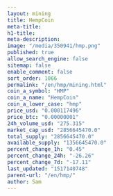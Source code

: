 ```yaml
---
layout: mining
title: HempCoin
meta-title: 
h1-title: 
meta-description: 
image: "/media/350941/hmp.png"
published: true
allow_search_engine: false
sitemap: false
enable_comment: false
sort_order: 1066
permalink: "/en/hmp/mining.html"
coin_a_symbol: "HMP"
coin_a_name: "HempCoin"
coin_a_lower_case: "hmp"
price_usd: "0.000117496"
price_btc: "0.00000001"
24h_volume_usd: "275.315"
market_cap_usd: "2856645470.0"
total_supply: "2856645470.0"
available_supply: "1356645470.0"
percent_change_1h: "0.45"
percent_change_24h: "-26.26"
percent_change_7d: "-17.11"
last_updated: "1517140748"
parent-url: "/en/hmp/"
author: Sam
---
```


